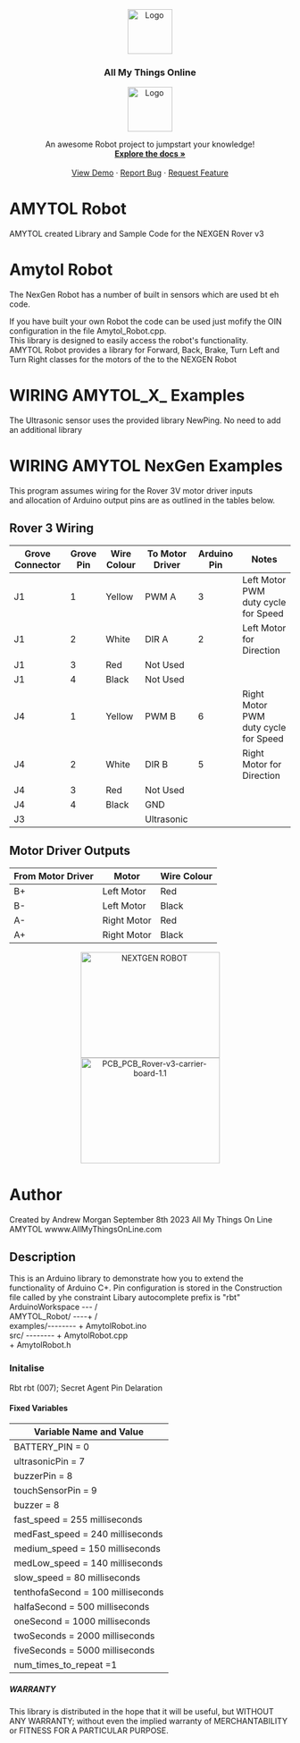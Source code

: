 <div align="center">
  <a href="https://github.com/and900/Reference/blob/main/images/">
    <img src="https://github.com/and900/Reference/blob/main/images/logo.jpg" alt="Logo" width="80" height="80">
  </a>

  <h3 align="center">All My Things Online</h3>
<img src="https://github.com/and900/Reference/blob/main/images/I_Amytol_L_0.png" alt="Logo" width="80" height="80">
  <p align="center">
    An awesome Robot project to jumpstart your knowledge!
    <br />
    <a href="https://github.com/and900/AMYTOL_Robot/blob/main/AMYTOL_Robot"><strong>Explore the docs »</strong></a>
    <br />
    <br />
    <a href="https://www.youtube.com/watch?v=L_zvMeMQ19U">View Demo</a>
    ·
    <a href="https://github.com/and900/AMYTOL_Robot/blob/main/AMYTOL_Robot/issues">Report Bug</a>
    ·
    <a href="https://github.com/and900/AMYTOL_Robot/blob/main/AMYTOL_Robot/issues">Request Feature</a>
  </p>
</div>

  <h3 align="left"></h3>

# AMYTOL Robot
AMYTOL created Library and Sample Code for the NEXGEN Rover v3
# Amytol Robot
The NexGen Robot has a number of built in sensors which are used bt eh code. 

If you have built your own Robot the code can be used just mofify the OIN configuration in the file Amytol_Robot.cpp.
    <br />
This library is designed to easily access the robot's functionality.
    <br />
AMYTOL Robot provides a library for Forward, Back, Brake, Turn Left and Turn Right classes for the motors of the to the NEXGEN Robot
# WIRING AMYTOL_X_ Examples
The Ultrasonic sensor uses the provided library NewPing. No need to add an additional library 

# WIRING AMYTOL NexGen Examples
This program assumes wiring for the Rover 3V motor driver inputs 
  <br />
and allocation of Arduino output pins are as outlined in the tables below.

## Rover 3 Wiring 
| Grove Connector | Grove Pin | Wire Colour | To Motor Driver | Arduino Pin | Notes |
| --- | --- | --- | --- | -- | -- |
| J1| 1| Yellow| PWM A | 3 | Left Motor PWM duty cycle for Speed |
| J1| 2| White| DIR A | 2 | Left Motor for Direction |
| J1| 3| Red| Not Used | |
| J1| 4| Black| Not Used | |
| J4| 1| Yellow| PWM B| 6 | Right Motor PWM duty cycle for Speed |
| J4| 2| White| DIR B | 5 | Right Motor for Direction |
| J4| 3| Red | Not Used | |
| J4| 4| Black| GND | |
| J3| || Ultrasonic| |
 
## Motor Driver Outputs

| From Motor Driver | Motor | Wire Colour | 
| --- | --- | --- |
| B+ | Left Motor | Red |
| B- | Left Motor | Black |
| A- | Right Motor | Red |   
| A+ | Right Motor | Black | 

<div align="center">
<a href="https://github.com/and900/Reference/blob/main/images/">
    <img src="https://github.com/and900/Reference/blob/main/images/NEXTGEN%20ROBOT.png" alt="NEXTGEN ROBOT" width="249" height="189">
</a>
</div>
<div align="center">
<a href="https://github.com/and900/Reference/blob/main/images/">
    <img src="https://github.com/and900/Reference/blob/main/images/PCB_PCB_Rover-v3-carrier-board-1.1.pdf" alt="PCB_PCB_Rover-v3-carrier-board-1.1" width="249" height="189">
</a>
</div>

# Author
  Created by Andrew Morgan September 8th 2023
  All My Things On Line AMYTOL
  wwww.AllMyThingsOnLine.com

## Description
This is an Arduino library to demonstrate how you to extend the functionality of Arduino C+.
Pin configuration is stored in the Construction file called by yhe constraint
Libary autocomplete prefix is "rbt" 
<br />
   ArduinoWorkspace --- /
<br />
       AMYTOL_Robot/ ----+ /
<br />
           examples/--------   + AmytolRobot.ino
<br />
               src/ --------   + AmytolRobot.cpp
<br />
                               + AmytolRobot.h

### Initalise 
Rbt rbt (007);   Secret Agent Pin Delaration

#### Fixed Variables
| Variable Name and Value |
| --- | 
| BATTERY_PIN = 0 |
| ultrasonicPin = 7 |
| buzzerPin = 8 |
| touchSensorPin = 9 |
| buzzer = 8 |
| fast_speed = 255 milliseconds |
| medFast_speed = 240 milliseconds |
| medium_speed = 150 milliseconds |
| medLow_speed = 140 milliseconds |
| slow_speed = 80 milliseconds |
| tenthofaSecond = 100 milliseconds |
| halfaSecond = 500 milliseconds |
| oneSecond = 1000 milliseconds |
| twoSeconds = 2000 milliseconds |
| fiveSeconds = 5000 milliseconds |
| num_times_to_repeat =1 |

##### WARRANTY
This library is distributed in the hope that it will be useful,
but WITHOUT ANY WARRANTY; without even the implied warranty of
MERCHANTABILITY or FITNESS FOR A PARTICULAR PURPOSE.
